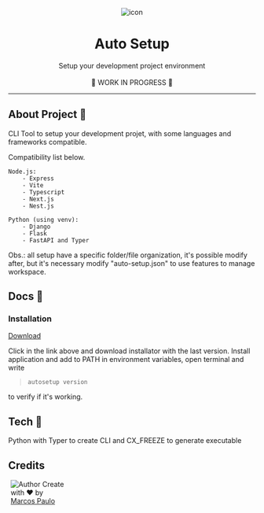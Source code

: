 <div align="center">	

![icon](./src/assets/favicon.ico)

# Auto Setup

Setup your development project environment	
<br/>
🚧 WORK IN PROGRESS 🚧

</div>


----

## About Project 📘

<p>
	CLI Tool to setup your development projet, 			with some languages and frameworks compatible.
	
Compatibility list below.
	
	Node.js:
		- Express
		- Vite
		- Typescript
		- Next.js
		- Nest.js
	
	Python (using venv):
		- Django
		- Flask
		- FastAPI and Typer
		

Obs.: all setup have a specific folder/file organization, it's possible modify after, but it's necessary modify "auto-setup.json" to use features to manage workspace.
</p>

## Docs 📄

### Installation

[Download](https://github.com/mr-soulfox/auto-setup/releases)

Click in the link above and download installator with the last version. Install application and add to PATH in environment variables, open terminal and write 

> ```autosetup version```

to verify if it's working.

## Tech 🧰

Python with Typer to create CLI and CX_FREEZE to generate executable

## Credits

<div style="width:110px; margin: 5px;">

![Author](https://github.com/mr-soulfox.png)
Create with ♥️ by [Marcos Paulo](https://github.com/mr-soulfox)

</div>


